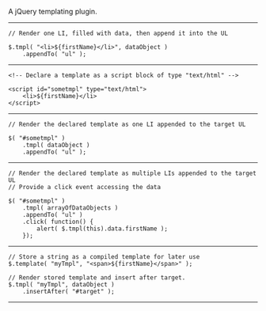 A jQuery templating plugin.
____________________________________________________________________

	// Render one LI, filled with data, then append it into the UL

	$.tmpl( "<li>${firstName}</li>", dataObject )
		.appendTo( "ul" );
____________________________________________________________________

	<!-- Declare a template as a script block of type "text/html" -->

	<script id="sometmpl" type="text/html">
		<li>${firstName}</li>
	</script>
____________________________________________________________________

	// Render the declared template as one LI appended to the target UL

	$( "#sometmpl" )
		.tmpl( dataObject )
		.appendTo( "ul" );
____________________________________________________________________

	// Render the declared template as multiple LIs appended to the target UL
	// Provide a click event accessing the data

	$( "#sometmpl" )
		.tmpl( arrayOfDataObjects )
		.appendTo( "ul" )
		.click( function() {
			alert( $.tmpl(this).data.firstName );
		});
____________________________________________________________________

	// Store a string as a compiled template for later use
	$.template( "myTmpl", "<span>${firstName}</span>" );

	// Render stored template and insert after target. 
	$.tmpl( "myTmpl", dataObject )
		.insertAfter( "#target" );

____________________________________________________________________

